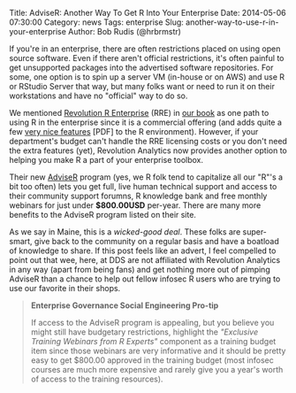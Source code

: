 Title: AdviseR: Another Way To Get R Into Your Enterprise
Date: 2014-05-06 07:30:00
Category: news
Tags: enterprise
Slug: another-way-to-use-r-in-your-enterprise
Author: Bob Rudis (@hrbrmstr)

If you're in an enterprise, there are often restrictions placed on using open source software. Even if there aren't official restrictions, it's often painful to get unsupported packages into the advertised software repositories. For some, one option is to spin up a server VM (in-house or on AWS) and use R or RStudio Server that way, but many folks want or need to run it on their workstations and have no "official" way to do so.

We mentioned [Revolution R Enterprise](http://www.revolutionanalytics.com/) (RRE) in [our book](http://bit.ly/ddsec) as one path to using R in the enterprise since it is a commercial offering (and adds quite a few [very nice features](http://www.revolutionanalytics.com/sites/default/files/rre7_final-digital_1.pdf) [PDF] to the R environment). However, if your department's budget can't handle the RRE licensing costs or you don't need the extra features (yet), Revolution Analytics now provides another option to helping you make R a part of your enterprise toolbox.

Their new [AdviseR](http://www.revolutionanalytics.com/adviser) program (yes, we R folk tend to capitalize all our "R"'s a bit too often) lets you get full, live human technical support and access to their community support forumns, R knowledge bank and free monthly webinars for just under **$800.00USD** per-year. There are many more benefits to the AdviseR program listed on their site.

As we say in Maine, this is a *wicked-good deal*. These folks are super-smart, give back to the community on a regular basis and have a boatload of knowledge to share. If this post feels like an advert, I feel compelled to point out that wee, here, at DDS are not affiliated with Revolution Analytics in any way (apart from being fans) and get nothing more out of pimping AdviseR than a chance to help out fellow infosec R users who are trying to use our favorite in their shops.

>**Enterprise Governance Social Engineering Pro-tip**
>
>If access to the AdviseR program is appealing, but you believe you might still have budgetary restrictions, highlight the *"Exclusive Training Webinars from R Experts"* component as a training budget item since those webinars are very informative and it should be pretty easy to get $800.00 approved in the training budget (most infosec courses are much more expensive and rarely give you a year's worth of access to the training resources).